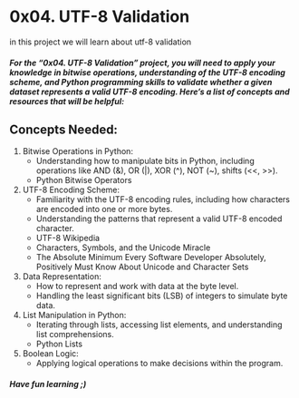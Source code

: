 # 0x04. UTF-8 Validation
in this project we will learn about utf-8 validation
##### For the “0x04. UTF-8 Validation” project, you will need to apply your knowledge in bitwise operations, understanding of the UTF-8 encoding scheme, and Python programming skills to validate whether a given dataset represents a valid UTF-8 encoding. Here’s a list of concepts and resources that will be helpful:

## Concepts Needed:
1. Bitwise Operations in Python:
    * Understanding how to manipulate bits in Python, including operations like AND (&), OR (|), XOR (^), NOT (~), shifts (<<, >>).
    * Python Bitwise Operators
2. UTF-8 Encoding Scheme:
    * Familiarity with the UTF-8 encoding rules, including how characters are encoded into one or more bytes.
    * Understanding the patterns that represent a valid UTF-8 encoded character.
    * UTF-8 Wikipedia
    * Characters, Symbols, and the Unicode Miracle
    * The Absolute Minimum Every Software Developer Absolutely, Positively Must Know About Unicode and Character Sets
3. Data Representation:
    * How to represent and work with data at the byte level.
    * Handling the least significant bits (LSB) of integers to simulate byte data.
4. List Manipulation in Python:
    * Iterating through lists, accessing list elements, and understanding list comprehensions.
    * Python Lists
5. Boolean Logic:
    * Applying logical operations to make decisions within the program.
##### Have fun learning ;)
